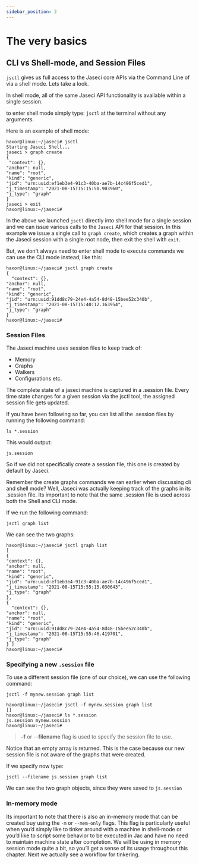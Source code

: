 ```yaml
---
sidebar_position: 2
---
```


# The very basics

## CLI vs Shell-mode, and Session Files

`jsctl` gives us full access to the Jaseci core APIs via the Command Line of via a shell mode. Lets take a look.

In shell mode, all of the same Jaseci API functionality is available within a single session.

to enter shell mode simply type: `jsctl` at the terminal without any arguments.
 
 Here is an example of shell mode:

 ```
 haxor@linux:~/jaseci# jsctl
Starting Jaseci Shell...
jaseci > graph create
{
  "context": {},
"anchor": null,
"name": "root",
"kind": "generic",
"jid": "urn:uuid:ef1eb3e4-91c3-40ba-ae7b-14c496f5ced1",
"j_timestamp": "2021-08-15T15:15:50.903960",
"j_type": "graph"
}
jaseci > exit
haxor@linux:~/jaseci#
```

In the above we launched `jsctl` directly into shell mode for a single session and we can issue various calls to the `Jaseci` API for that session. In this example we issue a single call to `graph create`, which creates a graph within the Jaseci session with a single root node, then exit the shell with `exit`.

But, we don't always need to enter shell mode to execute commands we can use the CLI mode instead, like this:

```
haxor@linux:~/jaseci# jsctl graph create
{
  "context": {},
"anchor": null,
"name": "root",
"kind": "generic",
"jid": "urn:uuid:91dd8c79-24e4-4a54-8d48-15bee52c340b",
"j_timestamp": "2021-08-15T15:40:12.163954",
"j_type": "graph"
}
haxor@linux:~/jaseci#

```

### Session Files

The Jaseci machine uses session files to keep track of:
- Memory
- Graphs
- Walkers
- Configurations etc.

The complete state of a jaseci machine is captured in a .session file. Every time state changes for a given session via the jsctl tool, the assigned session file gets updated.

If you have been following so far, you can list all the .session files by running the following command:

```
ls *.session
```

This would output: 

```
js.session
```

So if we did not specifically create a session file, this one is created by default by Jaseci.

Remember the create graphs commands we ran earlier when discussing cli and shell mode? Well, Jaseci was actually keeping track of the graphs in its .session file. Its important to note that the same .session file is used across both the Shell and CLI mode.

If we run the following command:

```
jsctl graph list
```

We can see the two graphs:

```
haxor@linux:~/jaseci# jsctl graph list
[
{
"context": {},
"anchor": null,
"name": "root",
"kind": "generic",
"jid": "urn:uuid:ef1eb3e4-91c3-40ba-ae7b-14c496f5ced1",
"j_timestamp": "2021-08-15T15:55:15.030643",
"j_type": "graph"
},
{
  "context": {},
"anchor": null,
"name": "root",
"kind": "generic",
"jid": "urn:uuid:91dd8c79-24e4-4a54-8d48-15bee52c340b",
"j_timestamp": "2021-08-15T15:55:46.419701",
"j_type": "graph"
} ]
haxor@linux:~/jaseci#

```

### Specifying a new `.session` file

To use a different session file (one of our choice), we can use the following command:

```
jsctl -f mynew.session graph list
```

```
haxor@linux:~/jaseci# jsctl -f mynew.session graph list
[]
haxor@linux:~/jaseci# ls *.session
js.session mynew.session
haxor@linux:~/jaseci#

```

>**-f** or --**filename** flag is used to specify the session file to use.

Notice that an empty array is returned. This is the case because our new session file is not aware of the graphs that were created.

If we specify now type:

```
jsctl --filename js.session graph list

```

We can see the two graph objects, since they were saved to `js.session`


### In-memory mode

Its important to note that there is also an in-memory mode that can be created buy using the `-m` or `--mem-only` flags. This flag is particularly useful when you’d simply like to tinker around with a machine in shell-mode or you’d like to script some behavior to be executed in Jac and have no need to maintain machine state after completion. We will be using in memory session mode quite a bit, so you’ll get a sense of its usage throughout this chapter. Next we actually see a workflow for tinkering.




